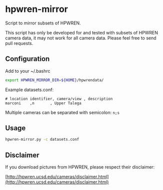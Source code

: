 # hpwren-mirror

Script to mirror subsets of HPWREN.


This script has only be developed for and tested with subsets of HPWREN camera data, it may not work for all camera data. Please feel free to send pull requests.

## Configuration

Add to your ~/.bashrc
```bash
export HPWREN_MIRROR_DIR=${HOME}/hpwrendata/
```

Example datasets.conf:
```text
# location identifier, camera/view , description
marconi    ,n       , Upper Talega
```


Multiple cameras can be separated with semicolon: `n;s`


## Usage
```bash
hpwren-mirror.py -c datasets.conf
```


## Disclaimer
If you download pictures from HPWREN, please respect their disclaimer:

[http://hpwren.ucsd.edu/cameras/disclaimer.html](http://hpwren.ucsd.edu/cameras/disclaimer.html)
